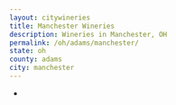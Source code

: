 ```yaml
---
layout: citywineries
title: Manchester Wineries
description: Wineries in Manchester, OH
permalink: /oh/adams/manchester/
state: oh
county: adams
city: manchester
---
```

-

